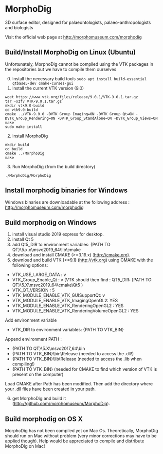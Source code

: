 # MorphoDig
3D surface editor, designed for palaeontologists, palaeo-anthropologists and biologists

Visit the official web page at http://morphomuseum.com/morphodig


## Build/Install MorphoDig on Linux (Ubuntu)

Unfortunately, MorphoDig cannot be compiled using the VTK packages in the repositories but we have to compile them ourselves

0. Install the necessary build tools
`sudo apt install build-essential qtbase5-dev cmake-curses-gui`
1. Install the current VTK version (9.0)
```
wget https://www.vtk.org/files/release/9.0.1/VTK-9.0.1.tar.gz
tar -xzfv VTK-9.0.1.tar.gz`
mkdir vtk9.0-build
cd vtk9.0-build
cmake ../VTK-9.0.0 -DVTK_Group_Imaging=ON -DVTK_Group_Qt=ON -DVTK_Group_Rendering=ON -DVTK_Group_StandAlone=ON -DVTK_Group_Views=ON
make 
sudo make install
```
2. Install MorphoDig
``` 
mkdir build
cd build
cmake ../MorphoDig
make
```
3. Run MorphoDig (from the build directory)
```
./MorphoDig/MorphoDig
```
    
   
## Install morphodig binaries for Windows 

Windows binaries are downloadable at the following address : http://morphomuseum.com/morphodig 
  
## Build morphodig on Windows
1.  install visual studio 2019 express for desktop.
2.  install Qt 5
3. 	add Qt5_DIR to environment variables: {PATH TO QT}\5.x.x\msvc2019_64\lib\cmake
4.  download and install CMAKE (>=3.19.x) (http://cmake.org).
5.  download and build VTK (>=9.1) (http://vtk.org) using CMAKE with the following options:

* VTK_USE_LARGE_DATA : v
* VTK_Group_Enable_Qt : v (VTK should then find : QT5_DIR:  {PATH TO QT}\5.X\msvc2019_64\cmake\Qt5 )
* VTK_QT_VERSION : 5 
* VTK_MODULE_ENABLE_VTK_GUISupportQt: v
* VTK_MODULE_ENABLE_VTK_ImagingOpenGL2: YES
* VTK_MODULE_ENABLE_VTK_RenderingOpenGL2 : YES
* VTK_MODULE_ENABLE_VTK_RenderingVolumeOpenGL2 : YES

Add environment variable
* VTK_DIR to environment variables: {PATH TO VTK_BIN}

Append environment PATH : 
* {PATH TO QT}\5.X\msvc2017_64\bin
* {PATH TO VTK_BIN}\bin\Release (needed to access the .dll!)
* {PATH TO VTK_BIN}\lib\Release (needed to access the .lib when compiling!)
* {PATH TO VTK_BIN} (needed for CMAKE to find which version of VTK is present on the computer)


Load CMAKE after Path has been modified. Then add the directory where your .dll files have been created in your path.

6.  get MorphoDig and build it (http://github.com/morphomuseum/MorphoDig). 

## Build morphodig on OS X

MorphoDig has not been compiled yet on Mac Os. Theoretically, MorphoDig should run on Mac without problem (very minor corrections may have to be applied though). Help would be appreciated to compile and distribute MorphoDig on Mac!
    
    
